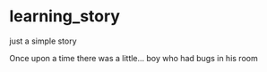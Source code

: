 learning_story
==============

just a simple story

Once upon a time there was a little...
boy who had bugs in his room
